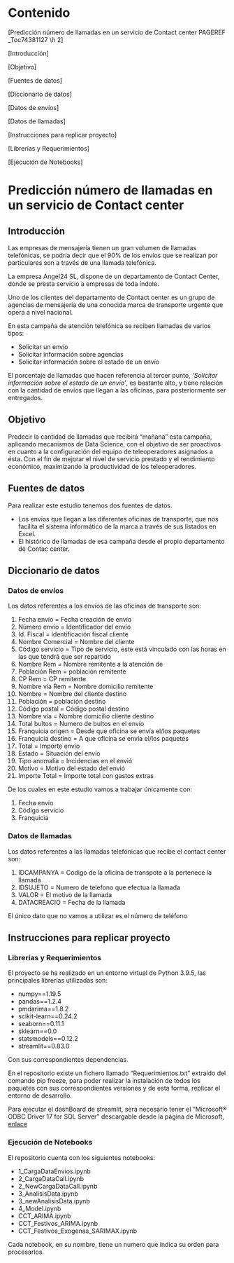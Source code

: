 ﻿# Contenido
[Predicción número de llamadas en un servicio de Contact center	 PAGEREF _Toc74381127 \h 2]

[Introducción]

[Objetivo]

[Fuentes de datos]

[Diccionario de datos]

[Datos de envíos]

[Datos de llamadas]

[Instrucciones para replicar proyecto]

[Librerías y Requerimientos]

[Ejecución de Notebooks]




# Predicción número de llamadas en un servicio de Contact center

## Introducción
Las empresas de mensajería tienen un gran volumen de llamadas telefónicas, se podría decir que el 90% de los envíos que se realizan por particulares son a través de una llamada telefónica.

La empresa Angel24 SL, dispone de un departamento de Contact Center, donde se presta servicio a empresas de toda índole. 

Uno de los clientes del departamento de Contact center es un grupo de agencias de mensajería de una conocida marca de transporte urgente que opera a nivel nacional. 

En esta campaña de atención telefónica se reciben llamadas de varios tipos:

- Solicitar un envío
- Solicitar información sobre agencias
- Solicitar información sobre el estado de un envío

El porcentaje de llamadas que hacen referencia al tercer punto, *‘Solicitar información sobre el estado de un envío’*, es bastante alto, y tiene relación con la cantidad de envíos que llegan a las oficinas, para posteriormente ser entregados.
## Objetivo
Predecir la cantidad de llamadas que recibirá “mañana” esta campaña, aplicando mecanismos de Data Science, con el objetivo de ser proactivos en cuanto a la configuración del equipo de teleoperadores asignados a ésta. Con el fin de mejorar el nivel de servicio prestado y el rendimiento económico, maximizando la productividad de los teleoperadores.

## Fuentes de datos
Para realizar este estudio tenemos dos fuentes de datos. 

- Los envíos que llegan a las diferentes oficinas de transporte, que nos facilita el sistema informático de la marca a través de sus listados en Excel. 
- El histórico de llamadas de esa campaña desde el propio departamento de Contac center.
## Diccionario de datos
### Datos de envíos
Los datos referentes a los envíos de las oficinas de transporte son:

1. Fecha envío = Fecha creación de envío
1. Número envío = Identificador del envío
1. Id. Fiscal = identificación fiscal cliente
1. Nombre Comercial = Nombre del cliente
1. Código servicio = Tipo de servicio, este está vinculado con las horas en las que tendrá que ser repartido
1. Nombre Rem = Nombre remitente a la atención de
1. Población Rem = población remitente
1. CP Rem = CP remitente
1. Nombre vía Rem = Nombre domicilio remitente
1. Nombre = Nombre del cliente destino
1. Población = población destino
1. Código postal = Código postal destino
1. Nombre vía = Nombre domicilio cliente destino
1. Total bultos = Numero de bultos en el envío
1. Franquicia origen = Desde que oficina se envía el/los paquetes
1. Franquicia destino = A que oficina se envía el/los paquetes
1. Total = Importe envío
1. Estado = Situación del envío
1. Tipo anomalía = Incidencias en el envió
1. Motivo = Motivo del estado del envió
1. Importe Total = Importe total con gastos extras

De los cuales en este estudio vamos a trabajar únicamente con:

1. Fecha envío
1. Código servicio
1. Franquicia
### Datos de llamadas
Los datos referentes a las llamadas telefónicas que recibe el contact center son:

1. IDCAMPANYA = Codigo de la oficina de transpote a la pertenece la llamada
1. IDSUJETO = Numero de telefono que efectua la llamada
1. VALOR = El motivo de la llamada
1. DATACREACIO = Fecha de la llamada

El único dato que no vamos a utilizar es el número de teléfono 
## Instrucciones para replicar proyecto
### Librerías y Requerimientos
El proyecto se ha realizado en un entorno virtual de Python 3.9.5, las principales librerías utilizadas son:

- numpy==1.19.5
- pandas==1.2.4
- pmdarima==1.8.2
- scikit-learn==0.24.2
- seaborn==0.11.1
- sklearn==0.0
- statsmodels==0.12.2
- streamlit==0.83.0

Con sus correspondientes dependencias. 

En el repositorio existe un fichero llamado “Requerimientos.txt” extraído del comando pip freeze, para poder realizar la instalación de todos los paquetes con sus correspondientes versiones y de esta forma, replicar el entorno de desarrollo.

Para ejecutar el dashBoard de streamlit, será necesario tener el “Microsoft® ODBC Driver 17 for SQL Server” descargable desde la página de Microsoft, [enlace](https://www.microsoft.com/es-es/download/details.aspx?id=56567)
### Ejecución de Notebooks
El repositorio cuenta con los siguientes notebooks:

- 1\_CargaDataEnvios.ipynb
- 2\_CargaDataCall.ipynb
- 2\_NewCargaDataCall.ipynb
- 3\_AnalisisData.ipynb
- 3\_newAnalisisData.ipynb
- 4\_Model.ipynb
- CCT\_ARIMA.ipynb
- CCT\_Festivos\_ARIMA.ipynb
- CCT\_Festivos\_Exogenas\_SARIMAX.ipynb

Cada notebook, en su nombre, tiene un numero que indica su orden para procesarlos.
